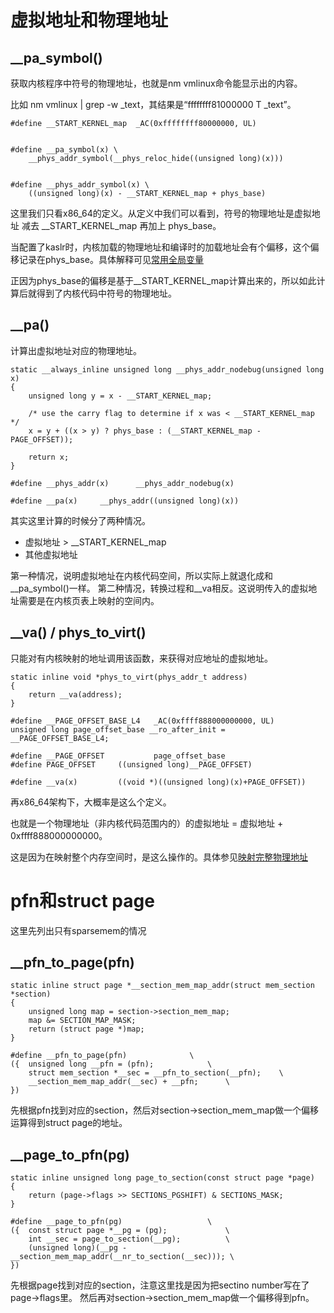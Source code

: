 # 虚拟地址和物理地址

## __pa_symbol()

获取内核程序中符号的物理地址，也就是nm vmlinux命令能显示出的内容。

比如 nm vmlinux | grep -w _text，其结果是“ffffffff81000000 T _text”。

```
#define __START_KERNEL_map	_AC(0xffffffff80000000, UL)


#define __pa_symbol(x) \
	__phys_addr_symbol(__phys_reloc_hide((unsigned long)(x)))


#define __phys_addr_symbol(x) \
	((unsigned long)(x) - __START_KERNEL_map + phys_base)
```

这里我们只看x86_64的定义。从定义中我们可以看到，符号的物理地址是虚拟地址 减去 __START_KERNEL_map 再加上 phys_base。

当配置了kaslr时，内核加载的物理地址和编译时的加载地址会有个偏移，这个偏移记录在phys_base。具体解释可见[常用全局变量][1]

正因为phys_base的偏移是基于__START_KERNEL_map计算出来的，所以如此计算后就得到了内核代码中符号的物理地址。

## __pa()

计算出虚拟地址对应的物理地址。

```
static __always_inline unsigned long __phys_addr_nodebug(unsigned long x)
{
	unsigned long y = x - __START_KERNEL_map;

	/* use the carry flag to determine if x was < __START_KERNEL_map */
	x = y + ((x > y) ? phys_base : (__START_KERNEL_map - PAGE_OFFSET));

	return x;
}

#define __phys_addr(x)		__phys_addr_nodebug(x)

#define __pa(x)		__phys_addr((unsigned long)(x))
```

其实这里计算的时候分了两种情况。

* 虚拟地址 > __START_KERNEL_map
* 其他虚拟地址

第一种情况，说明虚拟地址在内核代码空间，所以实际上就退化成和__pa_symbol()一样。
第二种情况，转换过程和__va相反。这说明传入的虚拟地址需要是在内核页表上映射的空间内。

## __va() / phys_to_virt()

只能对有内核映射的地址调用该函数，来获得对应地址的虚拟地址。

```
static inline void *phys_to_virt(phys_addr_t address)
{
	return __va(address);
}

#define __PAGE_OFFSET_BASE_L4	_AC(0xffff888000000000, UL)
unsigned long page_offset_base __ro_after_init = __PAGE_OFFSET_BASE_L4;

#define __PAGE_OFFSET           page_offset_base
#define PAGE_OFFSET		((unsigned long)__PAGE_OFFSET)

#define __va(x)			((void *)((unsigned long)(x)+PAGE_OFFSET))
```

再x86_64架构下，大概率是这么个定义。

也就是一个物理地址（非内核代码范围内的）的虚拟地址 = 虚拟地址 + 0xffff888000000000。

这是因为在映射整个内存空间时，是这么操作的。具体参见[映射完整物理地址][2]

# pfn和struct page

这里先列出只有sparsemem的情况

## __pfn_to_page(pfn)

```
static inline struct page *__section_mem_map_addr(struct mem_section *section)
{
	unsigned long map = section->section_mem_map;
	map &= SECTION_MAP_MASK;
	return (struct page *)map;
}

#define __pfn_to_page(pfn)				\
({	unsigned long __pfn = (pfn);			\
	struct mem_section *__sec = __pfn_to_section(__pfn);	\
	__section_mem_map_addr(__sec) + __pfn;		\
})
```

先根据pfn找到对应的section，然后对section->section_mem_map做一个偏移运算得到struct page的地址。

## __page_to_pfn(pg)

```
static inline unsigned long page_to_section(const struct page *page)
{
	return (page->flags >> SECTIONS_PGSHIFT) & SECTIONS_MASK;
}

#define __page_to_pfn(pg)					\
({	const struct page *__pg = (pg);				\
	int __sec = page_to_section(__pg);			\
	(unsigned long)(__pg - __section_mem_map_addr(__nr_to_section(__sec)));	\
})
```

先根据page找到对应的section，注意这里找是因为把sectino number写在了page->flags里。
然后再对section->section_mem_map做一个偏移得到pfn。

[1]: /mm/common/00_global_variable.md
[2]: /kernel_pagetable/04-map_whole_memory.md